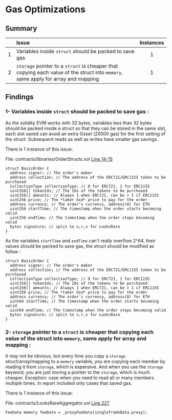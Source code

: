 # Gas Optimizations

## Summary

|               | Issue         | Instances     |
| :-------------: |:-------------|:-------------:|
| 1      | Variables inside `struct` should be packed to save gas  | 1    |
| 2      | `storage` pointer to a `struct` is cheaper that copying each value of the struct into `memory`, same apply for array and mapping  |  1 |

## Findings

### 1- Variables inside `struct` should be packed to save gas :

As the solidity EVM works with 32 bytes, variables less than 32 bytes should be packed inside a struct so that they can be stored in the same slot, each slot saved can avoid an extra Gsset (20000 gas) for the first setting of the struct. Subsequent reads as well as writes have smaller gas savings.

There is 1 instance of this issue:

File: contracts/libraries/OrderStructs.sol [Line 14-15](https://github.com/code-423n4/2022-11-looksrare/blob/main/contracts/libraries/OrderStructs.sol#L14-L15)

```
struct BasicOrder {
  address signer; // The order's maker
  address collection; // The address of the ERC721/ERC1155 token to be purchased
  CollectionType collectionType; // 0 for ERC721, 1 for ERC1155
  uint256[] tokenIds; // The IDs of the tokens to be purchased
  uint256[] amounts; // Always 1 when ERC721, can be > 1 if ERC1155
  uint256 price; // The *taker bid* price to pay for the order
  address currency; // The order's currency, address(0) for ETH
  uint256 startTime; // The timestamp when the order starts becoming valid
  uint256 endTime; // The timestamp when the order stops becoming valid
  bytes signature; // split to v,r,s for LooksRare
}
```

As the variables `startTime` and `endTime` can't really overflow 2^64, their values should be packed to save gas, the struct should be modified as follow  :

```
struct BasicOrder {
  address signer; // The order's maker
  address collection; // The address of the ERC721/ERC1155 token to be purchased
  CollectionType collectionType; // 0 for ERC721, 1 for ERC1155
  uint256[] tokenIds; // The IDs of the tokens to be purchased
  uint256[] amounts; // Always 1 when ERC721, can be > 1 if ERC1155
  uint256 price; // The *taker bid* price to pay for the order
  address currency; // The order's currency, address(0) for ETH
  uint64 startTime; // The timestamp when the order starts becoming valid
  uint64 endTime; // The timestamp when the order stops becoming valid
  bytes signature; // split to v,r,s for LooksRare
}
```

### 2- `storage` pointer to a `struct` is cheaper that copying each value of the struct into `memory`, same apply for array and mapping :

It may not be obvious, but every time you copy a `storage` struct/array/mapping to a `memory` variable, you are copying each member by reading it from `storage`, which is expensive. And when you use the `storage` keyword, you are just storing a pointer to the `storage`, which is much cheaper. Exception: case when you need to read all or many members multiple times. In report included only cases that saved gas.

There is 1 instance of this issue:

File: contracts/LooksRareAggregator.sol [Line 227](https://github.com/code-423n4/2022-11-looksrare/blob/main/contracts/LooksRareAggregator.sol#L227)
```
FeeData memory feeData = _proxyFeeData[singleTradeData.proxy];
```